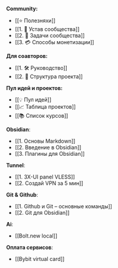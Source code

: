 **Community:**
- [[⭐️ Полезняхи]]
- [[1. 📜 Устав сообщества]]
- [[2. 📝 Задачи сообщества]]
- [[3. 💳 Способы монетизации]]

**Для соавторов:**
- [[1. 🛠️ Руководство]]
- [[2. 🚧 Структура проекта]]

**Пул идей и проектов:**
- [[💡 Пул идей]]
- [[📈 Таблица проектов]]
- [[📚 Список курсов]]

**Obsidian**:
- [[1. Основы Markdown]]
- [[2. Введение в Obsidian]]
- [[3. Плагины для Obsidian]]

**Tunnel**:
- [[1. 3X-UI panel VLESS]]
- [[2. Создай VPN за 5 мин]]

**Git & Github**:
- [[1. Github и Git – основные команды]]
- [[2. Git для Obsidian]]

**Ai**:
- [[Bolt.new local]]

**Оплата сервисов**:
- [[Bybit virtual card]]
